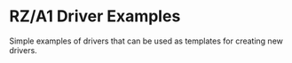 # RZ/A1 Driver Examples

Simple examples of drivers that can be used as templates for creating new drivers.



